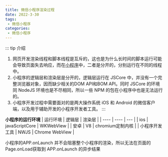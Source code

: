 ```yaml
---
title: 微信小程序渲染过程
date: 2022-3-30
tags:
 - 微信小程序
categories: 
 - 微信小程序
---
```


::: tip 介绍
1. ​网页开发渲染线程和脚本线程是互斥的，这也是为什么长时间的脚本运行可能会导致页面失去响应，而在[小程序](https://developers.weixin.qq.com/miniprogram/dev/framework/quickstart/#小程序与普通网页开发的区别)中，二者是分开的，分别运行在不同的线程中。<br>
2. 小程序的逻辑层和渲染层是分开的，逻辑层运行在 JSCore 中，并没有一个完整浏览器对象，因而缺少相关的DOM API和BOM API。同时 JSCore 的环境同 NodeJS 环境也是不尽相同，所以一些 NPM 的包在小程序中也是无法运行的。<br>
3. 小程序开发过程中需要面对的是两大操作系统 iOS 和 Android 的微信客户端，以及用于辅助开发的小程序开发者工具。
:::

**小程序的运行环境**
|  运行环境 | 逻辑层 | 渲染层 |
|  ----  | ----  | --- |
| ios  | javaScriptCore | WKWebView |
| 安卓  | V8 | chromium定制内核 |
| 小程序开发工具  | NWJS | Chrome WebView |

小程序的APP.onLaunch 并不会阻塞整个小程序的渲染，所以无法在页面的Page.onLoad获取到 APP.onLaunch 的异步结果